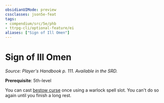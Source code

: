 ```yaml
---
obsidianUIMode: preview
cssclasses: json5e-feat
tags:
- compendium/src/5e/phb
- ttrpg-cli/optional-feature/ei
aliases: ["Sign of Ill Omen"]
---
```

# Sign of Ill Omen
*Source: Player's Handbook p. 111. Available in the SRD.*  

**Prerequisite**: 5th-level

You can cast [bestow curse](compendium/spells/bestow-curse.md) once using a warlock spell slot. You can't do so again until you finish a long rest.